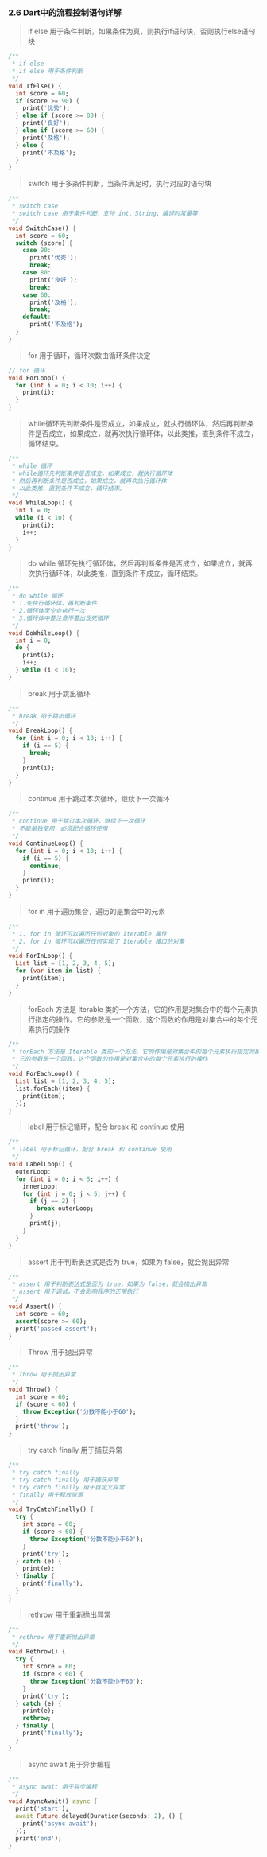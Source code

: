 ###  2.6 Dart中的流程控制语句详解

> if else 用于条件判断，如果条件为真，则执行if语句块，否则执行else语句块
```dart
/**
 * if else
 * if else 用于条件判断
 */
void IfElse() {
  int score = 60;
  if (score >= 90) {
    print('优秀');
  } else if (score >= 80) {
    print('良好');
  } else if (score >= 60) {
    print('及格');
  } else {
    print('不及格');
  }
}
```

> switch 用于多条件判断，当条件满足时，执行对应的语句块
```dart
/**
 * switch case
 * switch case 用于条件判断，支持 int、String、编译时常量等
 */
void SwitchCase() {
  int score = 60;
  switch (score) {
    case 90:
      print('优秀');
      break;
    case 80:
      print('良好');
      break;
    case 60:
      print('及格');
      break;
    default:
      print('不及格');
  }
}
```

> for 用于循环，循环次数由循环条件决定
```dart
// for 循环
void ForLoop() {
  for (int i = 0; i < 10; i++) {
    print(i);
  }
}
```

> while循环先判断条件是否成立，如果成立，就执行循环体，然后再判断条件是否成立，如果成立，就再次执行循环体，以此类推，直到条件不成立，循环结束。
```dart
/**
 * while 循环
 * while循环先判断条件是否成立，如果成立，就执行循环体
 * 然后再判断条件是否成立，如果成立，就再次执行循环体
 * 以此类推，直到条件不成立，循环结束。
 */
void WhileLoop() {
  int i = 0;
  while (i < 10) {
    print(i);
    i++;
  }
}
```

> do while 循环先执行循环体，然后再判断条件是否成立，如果成立，就再次执行循环体，以此类推，直到条件不成立，循环结束。
```dart
/**
 * do while 循环
 * 1.先执行循环体，再判断条件
 * 2.循环体至少会执行一次
 * 3.循环体中要注意不要出现死循环
 */
void DoWhileLoop() {
  int i = 0;
  do {
    print(i);
    i++;
  } while (i < 10);
}
```

> break 用于跳出循环
```dart
/**
 * break 用于跳出循环
 */
void BreakLoop() {
  for (int i = 0; i < 10; i++) {
    if (i == 5) {
      break;
    }
    print(i);
  }
}
```

> continue 用于跳过本次循环，继续下一次循环
```dart
/**
 * continue 用于跳过本次循环，继续下一次循环
 * 不能单独使用，必须配合循环使用
 */
void ContinueLoop() {
  for (int i = 0; i < 10; i++) {
    if (i == 5) {
      continue;
    }
    print(i);
  }
}
```

> for in 用于遍历集合，遍历的是集合中的元素
```dart
/**
 * 1. for in 循环可以遍历任何对象的 Iterable 属性
 * 2. for in 循环可以遍历任何实现了 Iterable 接口的对象
 */
void ForInLoop() {
  List list = [1, 2, 3, 4, 5];
  for (var item in list) {
    print(item);
  }
}
```

> forEach 方法是 Iterable 类的一个方法，它的作用是对集合中的每个元素执行指定的操作。它的参数是一个函数，这个函数的作用是对集合中的每个元素执行的操作
```dart
/**
 * forEach 方法是 Iterable 类的一个方法，它的作用是对集合中的每个元素执行指定的操作
 * 它的参数是一个函数，这个函数的作用是对集合中的每个元素执行的操作
 */
void ForEachLoop() {
  List list = [1, 2, 3, 4, 5];
  list.forEach((item) {
    print(item);
  });
}
```

> label 用于标记循环，配合 break 和 continue 使用
```dart
/**
 * label 用于标记循环，配合 break 和 continue 使用
 */
void LabelLoop() {
  outerLoop:
  for (int i = 0; i < 5; i++) {
    innerLoop:
    for (int j = 0; j < 5; j++) {
      if (j == 2) {
        break outerLoop;
      }
      print(j);
    }
  }
}
```

> assert 用于判断表达式是否为 true，如果为 false，就会抛出异常
```dart
/**
 * assert 用于判断表达式是否为 true，如果为 false，就会抛出异常
 * assert 用于调试，不会影响程序的正常执行
 */
void Assert() {
  int score = 60;
  assert(score >= 60);
  print('passed assert');
}
```

> Throw 用于抛出异常
```dart
/**
 * Throw 用于抛出异常
 */
void Throw() {
  int score = 60;
  if (score < 60) {
    throw Exception('分数不能小于60');
  }
  print('throw');
}
```

> try catch finally 用于捕获异常
```dart
/**
 * try catch finally
 * try catch finally 用于捕获异常
 * try catch finally 用于自定义异常
 * finally 用于释放资源
 */
void TryCatchFinally() {
  try {
    int score = 60;
    if (score < 60) {
      throw Exception('分数不能小于60');
    }
    print('try');
  } catch (e) {
    print(e);
  } finally {
    print('finally');
  }
}
```

> rethrow 用于重新抛出异常
```dart
/**
 * rethrow 用于重新抛出异常
 */
void Rethrow() {
  try {
    int score = 60;
    if (score < 60) {
      throw Exception('分数不能小于60');
    }
    print('try');
  } catch (e) {
    print(e);
    rethrow;
  } finally {
    print('finally');
  }
}
```

> async await 用于异步编程
```dart
/**
 * async await 用于异步编程
 */
void AsyncAwait() async {
  print('start');
  await Future.delayed(Duration(seconds: 2), () {
    print('async await');
  });
  print('end');
}
```

